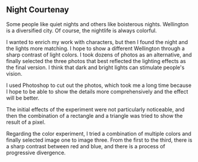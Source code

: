 ## Night Courtenay

Some people like quiet nights and others like boisterous nights.
Wellington is a diversified city. Of course, the nightlife is always
colorful.

I wanted to enrich my work with characters, but then I found the night
and the lights more matching. I hope to show a different Wellington
through a sharp contrast of light colors. I took dozens of photos as
an alternative, and finally selected the three photos that best
reflected the lighting effects as the final version. I think that dark
and bright lights can stimulate people's vision.

I used Photoshop to cut out the photos, which took me a long time
because I hope to be able to show the details more comprehensively and
the effect will be better.

The initial effects of the experiment were not particularly
noticeable, and then the combination of a rectangle and a triangle was
tried to show the result of a pixel.

Regarding the color experiment, I tried a combination of multiple
colors and finally selected image one to image three. From the first
to the third, there is a sharp contrast between red and blue, and
there is a process of progressive divergence.
